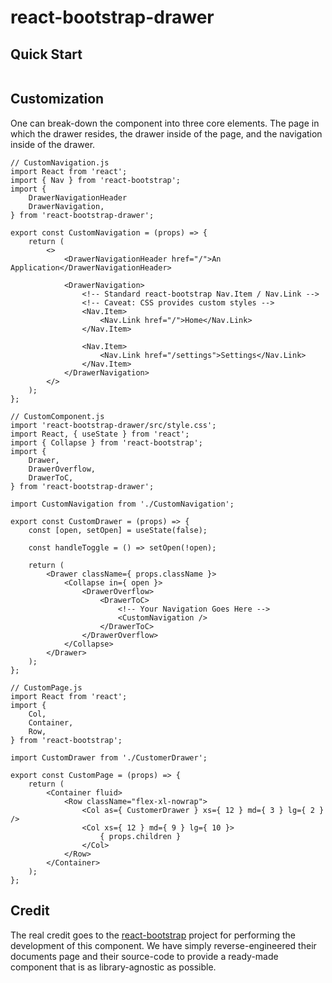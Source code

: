 
# react-bootstrap-drawer

## Quick Start

```
```

## Customization

One can break-down the component into three core elements. The page in which the drawer resides, the drawer inside of the page, and the navigation inside of the drawer.

```
// CustomNavigation.js
import React from 'react';
import { Nav } from 'react-bootstrap';
import {
	DrawerNavigationHeader
	DrawerNavigation,
} from 'react-bootstrap-drawer';

export const CustomNavigation = (props) => {
	return (
		<>
			<DrawerNavigationHeader href="/">An Application</DrawerNavigationHeader>

			<DrawerNavigation>
				<!-- Standard react-bootstrap Nav.Item / Nav.Link -->
				<!-- Caveat: CSS provides custom styles -->
				<Nav.Item>
					<Nav.Link href="/">Home</Nav.Link>
				</Nav.Item>

				<Nav.Item>
					<Nav.Link href="/settings">Settings</Nav.Link>
				</Nav.Item>
			</DrawerNavigation>
		</>
	);
};
```

```
// CustomComponent.js
import 'react-bootstrap-drawer/src/style.css';
import React, { useState } from 'react';
import { Collapse } from 'react-bootstrap';
import {
	Drawer,
	DrawerOverflow,
	DrawerToC,
} from 'react-bootstrap-drawer';

import CustomNavigation from './CustomNavigation';

export const CustomDrawer = (props) => {
	const [open, setOpen] = useState(false);

	const handleToggle = () => setOpen(!open);

	return (
		<Drawer className={ props.className }>
			<Collapse in={ open }>
				<DrawerOverflow>
					<DrawerToC>
						<!-- Your Navigation Goes Here -->
						<CustomNavigation />
					</DrawerToC>
				</DrawerOverflow>
			</Collapse>
		</Drawer>
	);
};
```

```
// CustomPage.js
import React from 'react';
import {
	Col,
	Container,
	Row,
} from 'react-bootstrap';

import CustomDrawer from './CustomerDrawer';

export const CustomPage = (props) => {
	return (
		<Container fluid>
			<Row className="flex-xl-nowrap">
				<Col as={ CustomerDrawer } xs={ 12 } md={ 3 } lg={ 2 } />
				<Col xs={ 12 } md={ 9 } lg={ 10 }>
					{ props.children }
				</Col>
			</Row>
		</Container>
	);
};
```

## Credit

The real credit goes to the [react-bootstrap](https://github.com/react-bootstrap/) project for performing the development of this component. We have simply reverse-engineered their documents page and their source-code to provide a ready-made component that is as library-agnostic as possible.

